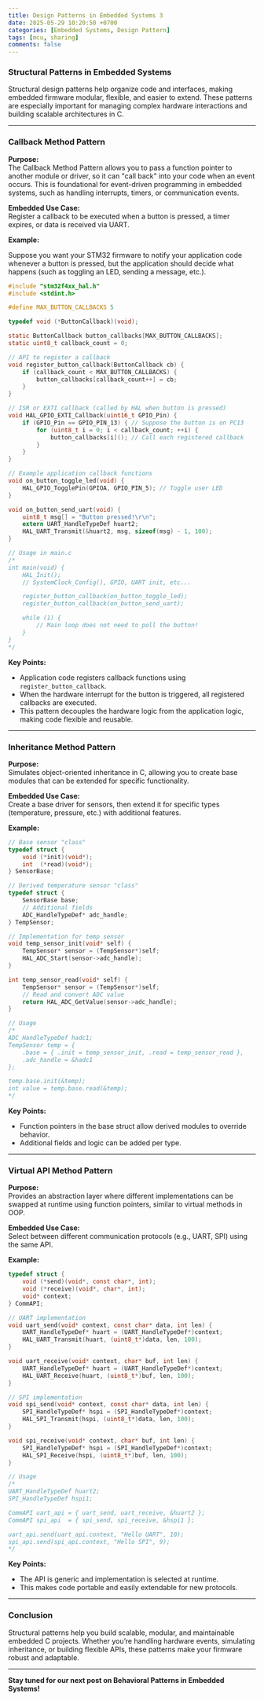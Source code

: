 ```yaml
---
title: Design Patterns in Embedded Systems 3
date: 2025-05-29 10:20:50 +0700
categories: [Embedded Systems, Design Pattern]
tags: [mcu, sharing]
comments: false
---
```


<h3 id="Structural Patterns in Embedded Systems" style="font-weight: bold;">Structural Patterns in Embedded Systems</h3>
Structural design patterns help organize code and interfaces, making embedded firmware modular, flexible, and easier to extend. These patterns are especially important for managing complex hardware interactions and building scalable architectures in C.

---

<h3 id="CallbackMethod" style="font-weight: bold;">Callback Method Pattern</h3>

**Purpose:**  
The Callback Method Pattern allows you to pass a function pointer to another module or driver, so it can "call back" into your code when an event occurs. This is foundational for event-driven programming in embedded systems, such as handling interrupts, timers, or communication events.

**Embedded Use Case:**  
Register a callback to be executed when a button is pressed, a timer expires, or data is received via UART.

**Example:**

Suppose you want your STM32 firmware to notify your application code whenever a button is pressed, but the application should decide what happens (such as toggling an LED, sending a message, etc.).

```c 
#include "stm32f4xx_hal.h"
#include <stdint.h>

#define MAX_BUTTON_CALLBACKS 5

typedef void (*ButtonCallback)(void);

static ButtonCallback button_callbacks[MAX_BUTTON_CALLBACKS];
static uint8_t callback_count = 0;

// API to register a callback
void register_button_callback(ButtonCallback cb) {
    if (callback_count < MAX_BUTTON_CALLBACKS) {
        button_callbacks[callback_count++] = cb;
    }
}

// ISR or EXTI callback (called by HAL when button is pressed)
void HAL_GPIO_EXTI_Callback(uint16_t GPIO_Pin) {
    if (GPIO_Pin == GPIO_PIN_13) { // Suppose the button is on PC13
        for (uint8_t i = 0; i < callback_count; ++i) {
            button_callbacks[i](); // Call each registered callback
        }
    }
}

// Example application callback functions
void on_button_toggle_led(void) {
    HAL_GPIO_TogglePin(GPIOA, GPIO_PIN_5); // Toggle user LED
}

void on_button_send_uart(void) {
    uint8_t msg[] = "Button pressed!\r\n";
    extern UART_HandleTypeDef huart2;
    HAL_UART_Transmit(&huart2, msg, sizeof(msg) - 1, 100);
}

// Usage in main.c
/*
int main(void) {
    HAL_Init();
    // SystemClock_Config(), GPIO, UART init, etc...

    register_button_callback(on_button_toggle_led);
    register_button_callback(on_button_send_uart);

    while (1) {
        // Main loop does not need to poll the button!
    }
}
*/
```

**Key Points:**
- Application code registers callback functions using `register_button_callback`.
- When the hardware interrupt for the button is triggered, all registered callbacks are executed.
- This pattern decouples the hardware logic from the application logic, making code flexible and reusable.

---

<h3 id="InheritanceMethod" style="font-weight: bold;">Inheritance Method Pattern</h3>

**Purpose:**  
Simulates object-oriented inheritance in C, allowing you to create base modules that can be extended for specific functionality.

**Embedded Use Case:**  
Create a base driver for sensors, then extend it for specific types (temperature, pressure, etc.) with additional features.

**Example:**

```c 
// Base sensor "class"
typedef struct {
    void (*init)(void*);
    int  (*read)(void*);
} SensorBase;

// Derived temperature sensor "class"
typedef struct {
    SensorBase base;
    // Additional fields
    ADC_HandleTypeDef* adc_handle;
} TempSensor;

// Implementation for temp sensor
void temp_sensor_init(void* self) {
    TempSensor* sensor = (TempSensor*)self;
    HAL_ADC_Start(sensor->adc_handle);
}

int temp_sensor_read(void* self) {
    TempSensor* sensor = (TempSensor*)self;
    // Read and convert ADC value
    return HAL_ADC_GetValue(sensor->adc_handle);
}

// Usage
/*
ADC_HandleTypeDef hadc1;
TempSensor temp = {
    .base = { .init = temp_sensor_init, .read = temp_sensor_read },
    .adc_handle = &hadc1
};

temp.base.init(&temp);
int value = temp.base.read(&temp);
*/
```

**Key Points:**
- Function pointers in the base struct allow derived modules to override behavior.
- Additional fields and logic can be added per type.

---

<h3 id="VirtualAPIMethod" style="font-weight: bold;">Virtual API Method Pattern</h3>

**Purpose:**  
Provides an abstraction layer where different implementations can be swapped at runtime using function pointers, similar to virtual methods in OOP.

**Embedded Use Case:**  
Select between different communication protocols (e.g., UART, SPI) using the same API.

**Example:**

```c 
typedef struct {
    void (*send)(void*, const char*, int);
    void (*receive)(void*, char*, int);
    void* context;
} CommAPI;

// UART implementation
void uart_send(void* context, const char* data, int len) {
    UART_HandleTypeDef* huart = (UART_HandleTypeDef*)context;
    HAL_UART_Transmit(huart, (uint8_t*)data, len, 100);
}

void uart_receive(void* context, char* buf, int len) {
    UART_HandleTypeDef* huart = (UART_HandleTypeDef*)context;
    HAL_UART_Receive(huart, (uint8_t*)buf, len, 100);
}

// SPI implementation
void spi_send(void* context, const char* data, int len) {
    SPI_HandleTypeDef* hspi = (SPI_HandleTypeDef*)context;
    HAL_SPI_Transmit(hspi, (uint8_t*)data, len, 100);
}

void spi_receive(void* context, char* buf, int len) {
    SPI_HandleTypeDef* hspi = (SPI_HandleTypeDef*)context;
    HAL_SPI_Receive(hspi, (uint8_t*)buf, len, 100);
}

// Usage
/*
UART_HandleTypeDef huart2;
SPI_HandleTypeDef hspi1;

CommAPI uart_api = { uart_send, uart_receive, &huart2 };
CommAPI spi_api  = { spi_send, spi_receive, &hspi1 };

uart_api.send(uart_api.context, "Hello UART", 10);
spi_api.send(spi_api.context, "Hello SPI", 9);
*/
```

**Key Points:**
- The API is generic and implementation is selected at runtime.
- This makes code portable and easily extendable for new protocols.

---

<h3 id="Conclusion" style="font-weight: bold;">Conclusion</h3>

Structural patterns help you build scalable, modular, and maintainable embedded C projects. Whether you’re handling hardware events, simulating inheritance, or building flexible APIs, these patterns make your firmware robust and adaptable.

---

**Stay tuned for our next post on Behavioral Patterns in Embedded Systems!**